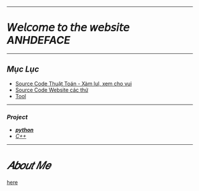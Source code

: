 ***

# 𝘞𝘦𝘭𝘤𝘰𝘮𝘦 𝘵𝘰 𝘵𝘩𝘦 𝘸𝘦𝘣𝘴𝘪𝘵𝘦 ***ANHDEFACE***
***
## _Mục Lục_
 + [Source Code Thuật Toán - Xàm lul, xem cho vui](https://anhdeface.github.io/sourcecode-xamlul)
 + [Source Code Website các thứ](https://anhdeface.github.io/codewebsite)
 + [Tool](https://anhdeface.github.io/tools)
   
***
### ***Project***
+ **[_python_](https://anhdeface.github.io/python)**
+ *[C++](https://anhdeface.github.io/c++)*

***
# ***𝐴𝑏𝑜𝑢𝑡 𝑀𝑒***
[here](https://anhdeface.github.io/about_me)
